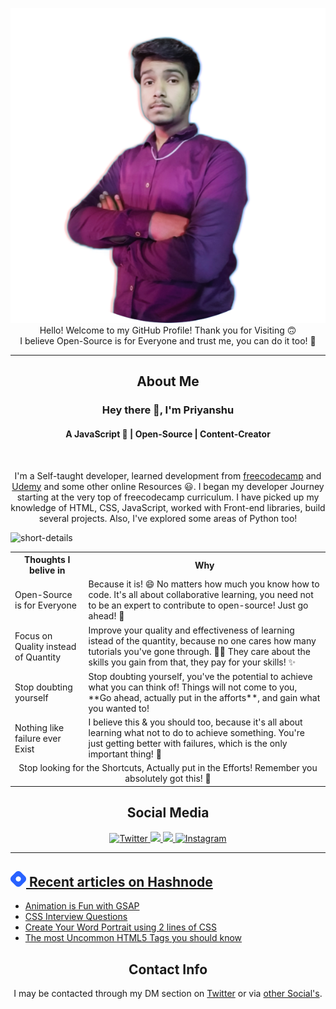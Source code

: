 <p align="center">
  <img src="./assets/Hero_section.png" />
  <br />
  Hello! Welcome to my GitHub Profile! Thank you for Visiting 🙃 <br />
  I believe Open-Source is for Everyone and trust me, you can do it too! 🚀
</p>

<hr />

<h2 align="center">About Me</h2>
<h3 align="center">Hey there 👋, I'm Priyanshu</h3>
<h4 align="center">A JavaScript 💛 | Open-Source | Content-Creator</h4>
<br />

<p align="center">
  I'm a Self-taught developer, learned development from
  <a href="https://freecodecamp.org">freecodecamp</a> and
  <a href="https://www.udemy.com">Udemy</a> and some other online Resources 😃.
  I began my developer Journey starting at the very top of freecodecamp
  curriculum. I have picked up my knowledge of HTML, CSS, JavaScript, worked
  with Front-end libraries, build several projects. Also, I've explored some
  areas of Python too!
  <br />
</p>

![short-details](https://user-images.githubusercontent.com/88786642/183301812-ca74d4ef-c288-4a4c-b370-7804354332df.png)



<table>
  <tr>
    <th>Thoughts I belive in</th>
    <th>Why</th>
  </tr>
  <tr>
    <td>Open-Source is for Everyone</td>
    <td>Because it is! 😄 No matters how much you know how to code. It's all about collaborative learning, you need not to be an expert to contribute to open-source! Just go ahead! 🧐</td>
  </tr>
  <tr>
    <td>Focus on Quality instead of Quantity</td>
    <td>Improve your quality and effectiveness of learning istead of the quantity, because no one cares how many tutorials you've gone through. 🤦‍♂️ They care about the skills you gain from that, they pay for your skills! ✨</td>
  </tr>
  <tr>
    <td>Stop doubting yourself</td>
    <td>Stop doubting yourself, you've the potential to achieve what you can think of! Things will not come to you, **Go ahead, actually put in the afforts**, and gain what you wanted to! </td>
  </tr>
  <tr>
    <td>Nothing like failure ever Exist</td>
    <td>I believe this & you should too, because it's all about learning what not to do to achieve something. You're just getting better with failures, which is the only important thing! 🎯</td>
  </tr>
  <tr>
    <td colspan="2" align="center">Stop looking for the Shortcuts, Actually put in the Efforts! Remember you absolutely got this! 💪</td>
  </tr>
</table>

<!-- My-Socials:start -->
<h2 align="center" id="contact">Social Media</h2>

<p align="center">
  <a href="https://twitter.com/Kumar_Sons_off"
    target="_blank"
    rel="noopener noreferrer">
     <img alt="Twitter" src="https://img.shields.io/badge/Twitter-Priyanshu%20-blue?logo=twitter&logocolor=blue&color=blue"  />
  </a>
  <a href="https://linkedin.com/in/kumarsonsoff"
    target="_blank"
    rel="noopener noreferrer">
      <img
      src="https://img.shields.io/badge/LinkedIn-Priyanshu%20Kumawat-purple?logo=linkedin&logoColor=blue&color=blue"
    />
  </a>
  <a href="https://hashnode.com/@Kumarsonsoff3"
    target="_blank"
    rel="noopener noreferrer" >
    <img
      src="https://img.shields.io/badge/Priyanshu%20Kumawat-purple?logo=hashnode&logoColor=darkblue&color=white"
    />
  </a>
  <a href="https://www.instagram.com/Priyanshu_kumawat_off/"
    target="_blank"
    rel="noopener noreferrer" >
    <img
      alt="Instagram"
      src="https://img.shields.io/badge/Priyanshu%20Kumawat-blue?logo=instagram&logocolor=Pink&color=white"
    />
  </a>
</p>
<!-- My-Socials:end  -->

<hr />

<!-- Hashnode-BLog-list:start -->
<h2>
  <a href="https://kumarsonsoff.hashnode.dev//" target="_blank">
    <img
      src="https://github.com/FrancescoXX/FrancescoXX/blob/main/CDyAuTy75.png"
      title="Hashnode"
      alt="Hashnode blog"
      width="25"
    />
    Recent articles on Hashnode
  </a>
</h2>

<ul>
<li><a href="https://kumarsonsoff.hashnode.dev/animation-is-fun-with-gsap">Animation is Fun with GSAP</a></li>
<li><a href="https://kumarsonsoff.hashnode.dev/css-interview-questions">CSS Interview Questions</a></li>
<li><a href="https://kumarsonsoff.hashnode.dev/word-portrait-using-css">Create Your Word Portrait using 2 lines of CSS</a></li>
<li><a href="https://kumarsonsoff.hashnode.dev/the-most-uncommon-html5-tags">The most Uncommon HTML5 Tags you should know</a></li>
</ul>
<!-- Hashnode-BLog-list:end -->


<h2 align="center">Contact Info</h2>
<p align="center">
  I may be contacted through my DM section on  <a
    href="https://twitter.com/messages/compose?recipient_id=1423520982392705037&text=YOUR_TEXT_HERE"
    target="_blank"
    rel="noopener noreferrer"
    >Twitter</a> or via  <a href="#contact" target="_blank" rel="noopener noreferrer">other Social's</a>.
</p>
